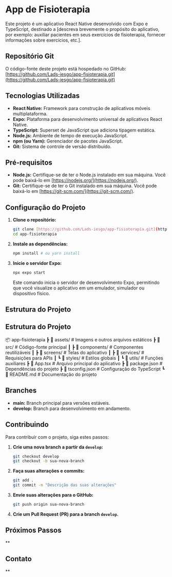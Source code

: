 # App de Fisioterapia

Este projeto é um aplicativo React Native desenvolvido com Expo e TypeScript, destinado a [descreva brevemente o propósito do aplicativo, por exemplo: auxiliar pacientes em seus exercícios de fisioterapia, fornecer informações sobre exercícios, etc.].

## Repositório Git

O código-fonte deste projeto está hospedado no GitHub: [https://github.com/Lads-iesgo/app-fisioterapia.git](https://github.com/Lads-iesgo/app-fisioterapia.git)

## Tecnologias Utilizadas

* **React Native:** Framework para construção de aplicativos móveis multiplataforma.
* **Expo:** Plataforma para desenvolvimento universal de aplicativos React Native.
* **TypeScript:** Superset de JavaScript que adiciona tipagem estática.
* **Node.js:** Ambiente de tempo de execução JavaScript.
* **npm (ou Yarn):** Gerenciador de pacotes JavaScript.
* **Git:** Sistema de controle de versão distribuído.

## Pré-requisitos

* **Node.js:** Certifique-se de ter o Node.js instalado em sua máquina. Você pode baixá-lo em [https://nodejs.org/](https://nodejs.org/).
* **Git:** Certifique-se de ter o Git instalado em sua máquina. Você pode baixá-lo em [https://git-scm.com/](https://git-scm.com/).

## Configuração do Projeto

1.  **Clone o repositório:**

    ```bash
    git clone [https://github.com/Lads-iesgo/app-fisioterapia.git](https://github.com/Lads-iesgo/app-fisioterapia.git)
    cd app-fisioterapia
    ```

2.  **Instale as dependências:**

    ```bash
    npm install # ou yarn install
    ```

3.  **Inicie o servidor Expo:**

    ```bash
    npx expo start
    ```

    Este comando inicia o servidor de desenvolvimento Expo, permitindo que você visualize o aplicativo em um emulador, simulador ou dispositivo físico.

## Estrutura do Projeto

## Estrutura do Projeto

📦 app-fisioterapia
 ┣ 📂 assets/            # Imagens e outros arquivos estáticos
 ┣ 📂 src/               # Código-fonte principal
 ┃ ┣ 📂 components/      # Componentes reutilizáveis
 ┃ ┣ 📂 screens/         # Telas do aplicativo
 ┃ ┣ 📂 services/        # Requisições para APIs
 ┃ ┗ 📂 styles/          # Estilos globais
 ┃ ┗ 📂 utils/           # Funções auxiliares
 ┣ 📜 App.tsx            # Arquivo principal do aplicativo
 ┣ 📜 package.json       # Dependências do projeto
 ┣ 📜 tsconfig.json      # Configuração do TypeScript
 ┗ 📜 README.md          # Documentação do projeto




## Branches

* **main:** Branch principal para versões estáveis.
* **develop:** Branch para desenvolvimento em andamento.

## Contribuindo

Para contribuir com o projeto, siga estes passos:

1.  **Crie uma nova branch a partir da `develop`:**

    ```bash
    git checkout develop
    git checkout -b sua-nova-branch
    ```

2.  **Faça suas alterações e commits:**

    ```bash
    git add .
    git commit -m "Descrição das suas alterações"
    ```

3.  **Envie suas alterações para o GitHub:**

    ```bash
    git push origin sua-nova-branch
    ```

4.  **Crie um Pull Request (PR) para a branch `develop`.**

## Próximos Passos

**

## Contato

**